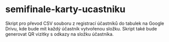 # semifinale-karty-ucastniku
Skript pro převod CSV souboru z registrací účastníků do tabulek na Google Drivu, kde bude mít každý účastník vytvořenou složku. Skript také bude generovat QR vizitky s odkazy na složku účastníka.
